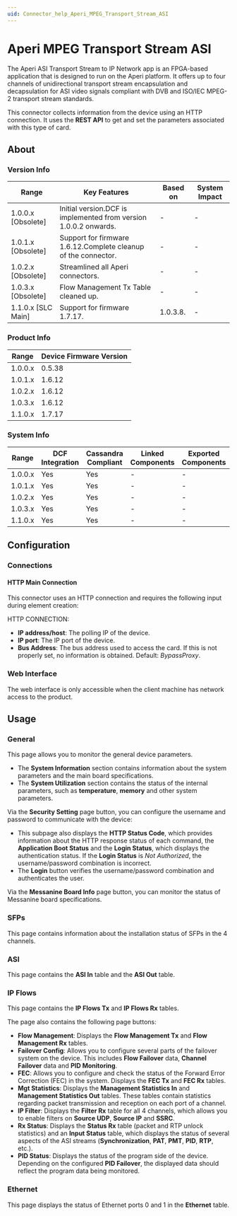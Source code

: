 ```yaml
---
uid: Connector_help_Aperi_MPEG_Transport_Stream_ASI
---
```


# Aperi MPEG Transport Stream ASI

The Aperi ASI Transport Stream to IP Network app is an FPGA-based application that is designed to run on the Aperi platform. It offers up to four channels of unidirectional transport stream encapsulation and decapsulation for ASI video signals compliant with DVB and ISO/IEC MPEG-2 transport stream standards.

This connector collects information from the device using an HTTP connection. It uses the **REST API** to get and set the parameters associated with this type of card.

## About

### Version Info

| **Range**            | **Key Features**                                                 | **Based on** | **System Impact** |
|----------------------|------------------------------------------------------------------|--------------|-------------------|
| 1.0.0.x \[Obsolete\] | Initial version.DCF is implemented from version 1.0.0.2 onwards. | \-           | \-                |
| 1.0.1.x \[Obsolete\] | Support for firmware 1.6.12.Complete cleanup of the connector.   | \-           | \-                |
| 1.0.2.x \[Obsolete\] | Streamlined all Aperi connectors.                                | \-           | \-                |
| 1.0.3.x \[Obsolete\] | Flow Management Tx Table cleaned up.                             | \-           | \-                |
| 1.1.0.x \[SLC Main\] | Support for firmware 1.7.17.                                     | 1.0.3.8.     | \-                |

### Product Info

| **Range** | **Device Firmware Version** |
|-----------|-----------------------------|
| 1.0.0.x   | 0.5.38                      |
| 1.0.1.x   | 1.6.12                      |
| 1.0.2.x   | 1.6.12                      |
| 1.0.3.x   | 1.6.12                      |
| 1.1.0.x   | 1.7.17                      |

### System Info

| **Range** | **DCF Integration** | **Cassandra Compliant** | **Linked Components** | **Exported Components** |
|-----------|---------------------|-------------------------|-----------------------|-------------------------|
| 1.0.0.x   | Yes                 | Yes                     | \-                    | \-                      |
| 1.0.1.x   | Yes                 | Yes                     | \-                    | \-                      |
| 1.0.2.x   | Yes                 | Yes                     | \-                    | \-                      |
| 1.0.3.x   | Yes                 | Yes                     | \-                    | \-                      |
| 1.1.0.x   | Yes                 | Yes                     | \-                    | \-                      |

## Configuration

### Connections

#### HTTP Main Connection

This connector uses an HTTP connection and requires the following input during element creation:

HTTP CONNECTION:

- **IP address/host**: The polling IP of the device.
- **IP port**: The IP port of the device.
- **Bus Address**: The bus address used to access the card. If this is not properly set, no information is obtained. Default: *BypassProxy*.

### Web Interface

The web interface is only accessible when the client machine has network access to the product.

## Usage

### General

This page allows you to monitor the general device parameters.

- The **System Information** section contains information about the system parameters and the main board specifications.
- The **System Utilization** section contains the status of the internal parameters, such as **temperature**, **memory** and other system parameters.

Via the **Security Setting** page button, you can configure the username and password to communicate with the device:

- This subpage also displays the **HTTP Status Code**, which provides information about the HTTP response status of each command, the **Application Boot Status** and the **Login Status**, which displays the authentication status. If the **Login Status** is *Not Authorized*, the username/password combination is incorrect.
- The **Login** button verifies the username/password combination and authenticates the user.

Via the **Messanine Board Info** page button, you can monitor the status of Messanine board specifications.

### SFPs

This page contains information about the installation status of SFPs in the 4 channels.

### ASI

This page contains the **ASI In** table and the **ASI Out** table.

### IP Flows

This page contains the **IP Flows Tx** and **IP Flows Rx** tables.

The page also contains the following page buttons:

- **Flow Management**: Displays the **Flow Management Tx** and **Flow Management Rx** tables.
- **Failover Config**: Allows you to configure several parts of the failover system on the device. This includes **Flow Failover** data, **Channel Failover** data and **PID Monitoring**.
- **FEC**: Allows you to configure and check the status of the Forward Error Correction (FEC) in the system. Displays the **FEC Tx** and **FEC Rx** tables.
- **Mgt Statistics**: Displays the **Management Statistics In** and **Management Statistics Out** tables. These tables contain statistics regarding packet transmission and reception on each port of a channel.
- **IP Filter**: Displays the **Filter Rx** table for all 4 channels, which allows you to enable filters on **Source UDP**, **Source IP** and **SSRC**.
- **Rx Status**: Displays the **Status Rx** table (packet and RTP unlock statistics) and an **Input Status** table, which displays the status of several aspects of the ASI streams (**Synchronization**, **PAT**, **PMT**, **PID**, **RTP**, etc.).
- **PID Status**: Displays the status of the program side of the device. Depending on the configured **PID Failover**, the displayed data should reflect the program data being monitored.

### Ethernet

This page displays the status of Ethernet ports 0 and 1 in the **Ethernet** table.
